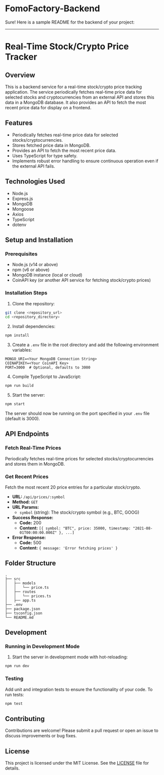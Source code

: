 # FomoFactory-Backend
Sure! Here is a sample README for the backend of your project:

---

# Real-Time Stock/Crypto Price Tracker

## Overview

This is a backend service for a real-time stock/crypto price tracking application. The service periodically fetches real-time price data for selected stocks and cryptocurrencies from an external API and stores this data in a MongoDB database. It also provides an API to fetch the most recent price data for display on a frontend.

## Features

- Periodically fetches real-time price data for selected stocks/cryptocurrencies.
- Stores fetched price data in MongoDB.
- Provides an API to fetch the most recent price data.
- Uses TypeScript for type safety.
- Implements robust error handling to ensure continuous operation even if the external API fails.

## Technologies Used

- Node.js
- Express.js
- MongoDB
- Mongoose
- Axios
- TypeScript
- dotenv

## Setup and Installation

### Prerequisites

- Node.js (v14 or above)
- npm (v6 or above)
- MongoDB instance (local or cloud)
- CoinAPI key (or another API service for fetching stock/crypto prices)

### Installation Steps

1. Clone the repository:

```sh
git clone <repository_url>
cd <repository_directory>
```

2. Install dependencies:

```sh
npm install
```

3. Create a `.env` file in the root directory and add the following environment variables:

```
MONGO_URI=<Your MongoDB Connection String>
COINAPIKEY=<Your CoinAPI Key>
PORT=3000  # Optional, defaults to 3000
```

4. Compile TypeScript to JavaScript:

```sh
npm run build
```

5. Start the server:

```sh
npm start
```

The server should now be running on the port specified in your `.env` file (default is 3000).

## API Endpoints

### Fetch Real-Time Prices

Periodically fetches real-time prices for selected stocks/cryptocurrencies and stores them in MongoDB.

### Get Recent Prices

Fetch the most recent 20 price entries for a particular stock/crypto.

- **URL:** `/api/prices/:symbol`
- **Method:** `GET`
- **URL Params:**
  - `symbol` (string): The stock/crypto symbol (e.g., BTC, GOOG)
- **Success Response:**
  - **Code:** 200
  - **Content:** `[{ symbol: "BTC", price: 35000, timestamp: "2021-08-01T00:00:00.000Z" }, ...]`
- **Error Response:**
  - **Code:** 500
  - **Content:** `{ message: 'Error fetching prices' }`

## Folder Structure

```
.
├── src
│   ├── models
│   │   └── price.ts
│   ├── routes
│   │   └── prices.ts
│   ├── app.ts
├── .env
├── package.json
├── tsconfig.json
└── README.md
```

## Development

### Running in Development Mode

1. Start the server in development mode with hot-reloading:

```sh
npm run dev
```

### Testing

Add unit and integration tests to ensure the functionality of your code. To run tests:

```sh
npm test
```

## Contributing

Contributions are welcome! Please submit a pull request or open an issue to discuss improvements or bug fixes.

## License

This project is licensed under the MIT License. See the [LICENSE](LICENSE) file for details.
